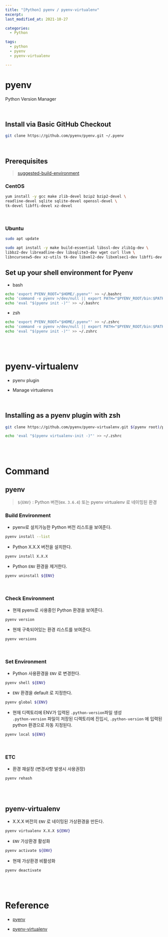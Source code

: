 ```yaml
---
title: "[Python] pyenv / pyenv-virtualenv"
excerpt: 
last_modified_at: 2021-10-27

categories:
  - Python

tags:
  - python
  - pyenv
  - pyenv-virtualenv

---
```


# pyenv

Python Version Manager

<br>

## Install via Basic GitHub Checkout

```bash
git clone https://github.com/pyenv/pyenv.git ~/.pyenv
```

<br>

## Prerequisites

> [suggested-build-environment](https://github.com/pyenv/pyenv/wiki#suggested-build-environment)

### CentOS

```bash
yum install -y gcc make zlib-devel bzip2 bzip2-devel \
readline-devel sqlite sqlite-devel openssl-devel \
tk-devel libffi-devel xz-devel
```

<br>

### Ubuntu

```bash
sudo apt update
```

```bash
sudo apt install -y make build-essential libssl-dev zlib1g-dev \
libbz2-dev libreadline-dev libsqlite3-dev wget curl llvm \
libncursesw5-dev xz-utils tk-dev libxml2-dev libxmlsec1-dev libffi-dev liblzma-dev
```

## Set up your shell environment for Pyenv

- bash

```bash
echo 'export PYENV_ROOT="$HOME/.pyenv"' >> ~/.bashrc
echo 'command -v pyenv >/dev/null || export PATH="$PYENV_ROOT/bin:$PATH"' >> ~/.bashrc
echo 'eval "$(pyenv init -)"' >> ~/.bashrc
```

- zsh

```bash
echo 'export PYENV_ROOT="$HOME/.pyenv"' >> ~/.zshrc
echo 'command -v pyenv >/dev/null || export PATH="$PYENV_ROOT/bin:$PATH"' >> ~/.zshrc
echo 'eval "$(pyenv init -)"' >> ~/.zshrc
```

<br><br>

# pyenv-virtualenv

- pyenv plugin

- Manage virtualenvs

<br>

## Installing as a pyenv plugin with zsh

```bash
git clone https://github.com/pyenv/pyenv-virtualenv.git $(pyenv root)/plugins/pyenv-virtualenv
```

```bash
echo 'eval "$(pyenv virtualenv-init -)"' >> ~/.zshrc
```

<br><br>

# Command

## pyenv

> `${ENV}` : Python 버전(ex. `3.6.4`) 또는 pyenv virtualenv 로 네이밍된 환경

### Build Environment

- pyenv로 설치가능한 Python 버전 리스트을 보여준다.

```bash
pyenv install --list
```

- Python X.X.X 버전을 설치한다.

```bash
pyenv install X.X.X
```

- Python `ENV` 환경을 제거한다.

```bash
pyenv uninstall ${ENV}
```

<br>

### Check Environment

- 현재 pyenv로 사용중인 Python 환경을 보여준다.

```bash
pyenv version
```

- 현재 구축되어있는 환경 리스트를 보여준다.

```bash
pyenv versions
```

<br>

### Set Environment

- Python 사용환경을 `ENV` 로 변경한다.

```bash
pyenv shell ${ENV}
```


- `ENV` 환경을 default 로 지정한다.

```bash
pyenv global ${ENV}
```

- 현재 디렉토리에 ENV가 입력된 `.python-version`파일 생성  
`.python-version` 파일이 저장된 디렉토리에 진입시, `.python-version` 에 입력된 python 환경으로 자동 지정된다.

```bash
pyenv local ${ENV}
``` 

<br>

### ETC

- 환경 재설정 (변경사항 발생시 사용권장)

```bash
pyenv rehash
```

<br><br>

## pyenv-virtualenv

- X.X.X 버전의 `ENV` 로 네이밍된 가상환경을 만든다.

```bash
pyenv virtualenv X.X.X ${ENV}
```

- `ENV` 가상환경 활성화

```bash
pyenv activate ${ENV}
```

- 현재 가상환경 비활성화

```bash
pyenv deactivate
```

<br><br>

# Reference

- [pyenv](https://github.com/pyenv/pyenv)

- [pyenv-virtualenv](https://github.com/pyenv/pyenv-virtualenv)
